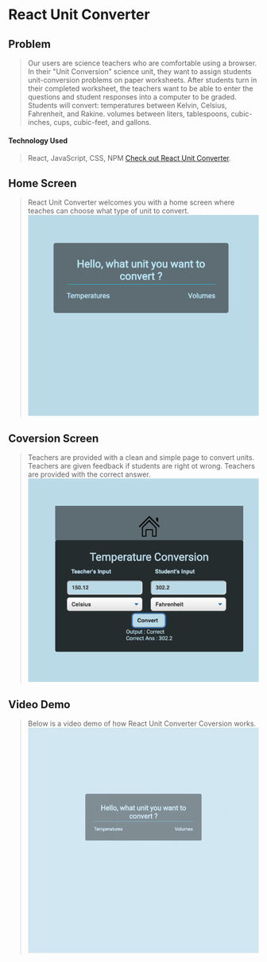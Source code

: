 # React Unit Converter

## Problem

> Our users are science teachers who are comfortable
> using a browser. In their "Unit Conversion" science unit,
> they want to assign students unit-conversion problems on paper
> worksheets. After students turn in their completed worksheet, 
> the teachers want to be able to enter the questions and student 
> responses into a computer to be graded. Students will convert: 
> temperatures between Kelvin, Celsius, Fahrenheit, and Rakine.
> volumes between liters, tablespoons, cubic-inches, cups, cubic-feet,
> and gallons.

#### Technology Used

> React, JavaScript, CSS, NPM
> [Check out React Unit Converter](https://react-unit-converter-michael-anokye.netlify.app/ "Link to React Unit Converter").

## Home Screen

> React Unit Converter welcomes you with a home screen where 
> teaches can choose what type of unit to convert.
> ![React Unit Converter Landing Screen](public/react-unit-converter-home.png "React Unit Converter Home screenshot")

## Coversion Screen

> Teachers are provided with a clean and simple page to convert units. 
> Teachers are given feedback if students are right ot wrong.
> Teachers are provided with the correct answer.
> ![React Unit Converter Coversion Screen](public/react-unit-converter-convertsion-screen.png "React Unit Converter Coversion screenshot")


## Video Demo

> Below is a video demo of how React Unit Converter Coversion works.
> ![Video Demo](public/react-unit-converter-video-demo.gif "Video Demo")
